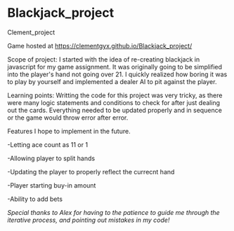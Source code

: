 # Blackjack_project
Clement_project

Game hosted at  https://clementgyx.github.io/Blackjack_project/

Scope of project:
I started with the idea of re-creating blackjack in javascript for my game assignment. It was originally going to be simplified into the player's hand not going over 21. 
I quickly realized how boring it was to play by yourself and implemented a dealer AI to pit against the player. 

Learning points:
Writting the code for this project was very tricky, as there were many logic statements and conditions to check for after just dealing out the cards. Everything needed to be updated properly and in sequence or the game would throw error after error. 

 Features I hope to implement in the future.

-Letting ace count as 11 or 1

-Allowing player to split hands

-Updating the player to properly reflect the currecnt hand

-Player starting buy-in amount 

-Ability to add bets

*Special thanks to Alex for having to the patience to guide me through the iterative process, and pointing out mistakes in my code!* 



